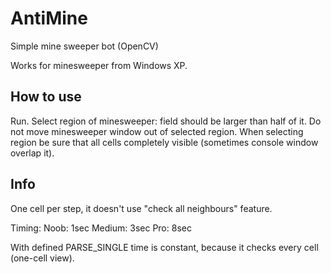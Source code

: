 # AntiMine
Simple mine sweeper bot (OpenCV)

Works for minesweeper from Windows XP.

## How to use
Run. Select region of minesweeper: field should be larger than half of it. Do not move minesweeper window out of selected region.
When selecting region be sure that all cells completely visible (sometimes console window overlap it).

## Info
One cell per step, it doesn't use "check all neighbours" feature.

Timing:
Noob: 1sec
Medium: 3sec
Pro: 8sec

With defined PARSE_SINGLE time is constant, because it checks every cell (one-cell view).
